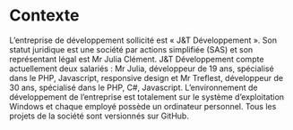 ﻿# Contexte

L’entreprise de développement sollicité est « J&T Développement ». Son statut juridique est une société par actions simplifiée (SAS) et son représentant légal est Mr Julia Clément. J&T Développement compte actuellement deux salariés : Mr Julia, développeur de 19 ans, spécialisé dans le PHP, Javascript, responsive design et Mr Treflest, développeur de 30 ans, spécialisé dans le PHP, C#, Javascript. L’environnement de développement de l’entreprise est totalement sur le système d’exploitation Windows et chaque employé possède un ordinateur personnel. Tous les projets de la société sont versionnés sur GitHub.
